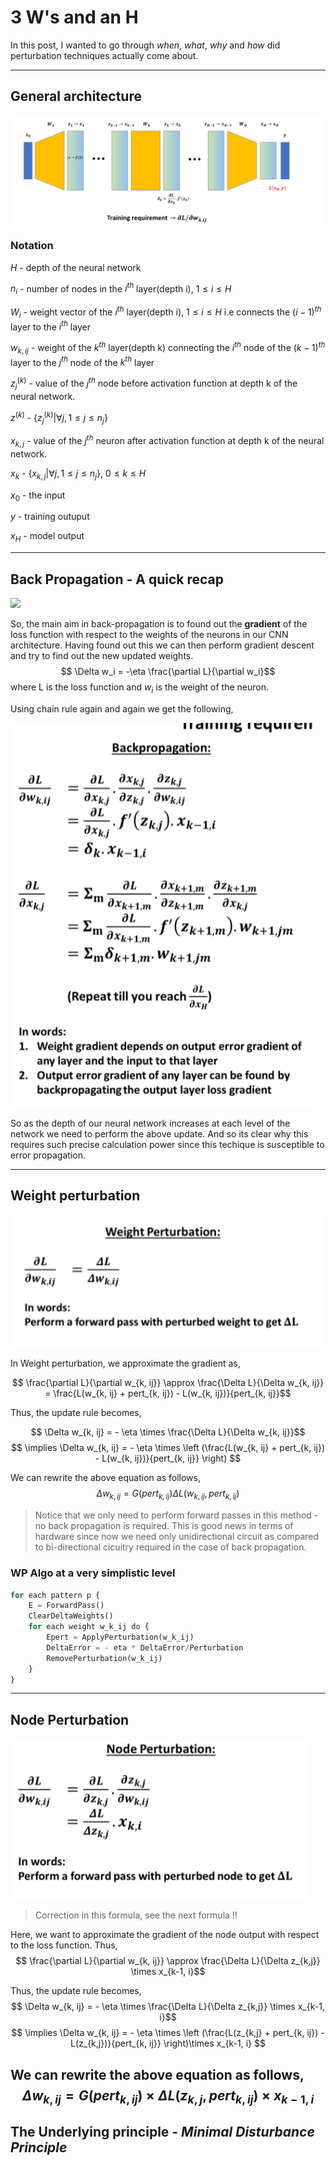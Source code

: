 # 3 W's and an H
In this post, I wanted to go through *when*, *what*, *why* and *how* did perturbation techniques actually come about.

---
## General architecture
![general_arch](/images/general_arch.png)

### Notation
$H$ -  depth of the neural network

$n_i$ - number of nodes in the $i^{th}$ layer(depth i),  $1 \leq i \leq H$

$W_i$ - weight vector of the  $i^{th}$ layer(depth i),  $1 \leq i \leq H$ i.e connects the $(i-1)^{th}$ layer to the $i^{th}$ layer

$w_{k, ij}$ - weight of the $k^{th}$ layer(depth k) connecting the $i^{th}$ node of the $(k-1)^{th}$ layer to the $j^{th}$ node of the $k^{th}$ layer 

$z^{(k)}_{j}$ - value of the $j^{th}$ node before activation function at depth k of the neural network.

$z^{(k)}$ - $\{z^{(k)}_{j}| \forall j, 1 \leq j \leq n_j\}$

$x_{k, j}$ - value of the $j^{th}$ neuron after activation function at depth k of the neural network.

$x_k$ - $\{ x_{k, j}| \forall j, 1 \leq j \leq n_j\}$, $0 \leq k \leq H$

$x_0$ - the input

$y$ - training outuput

$x_H$ - model output

---
## Back Propagation - A quick recap
![](https://thumbs.gfycat.com/AdolescentIdioticGoldeneye-size_restricted.gif)


So, the main aim in back-propagation is to found out the **gradient** of the loss function with respect to the weights of the neurons in our CNN architecture. Having found out this we can then perform gradient descent and try to find out the new updated weights.
$$ \Delta w_i = -\eta \frac{\partial L}{\partial w_i}$$
where L is the loss function and $w_i$ is the weight of the neuron.

Using chain rule again and again we get the following,

![general_arch](/images/back_prop_algo.png)

So as the depth of our neural network increases at each level of the network we need to perform the above update. And so its clear why this requires such precise calculation power since this techique is susceptible to error propagation.

---
## Weight perturbation

![](../images/wp_algo.png)

In Weight perturbation, we approximate the gradient as,

$$ \frac{\partial L}{\partial w_{k, ij}} \approx \frac{\Delta L}{\Delta w_{k, ij}} = \frac{L(w_{k, ij} + pert_{k, ij}) - L(w_{k, ij})}{pert_{k, ij}}$$

Thus, the update rule becomes,

$$ \Delta w_{k, ij} = - \eta \times \frac{\Delta L}{\Delta w_{k, ij}}$$
$$ \implies \Delta w_{k, ij}  = - \eta \times \left (\frac{L(w_{k, ij} + pert_{k, ij}) - L(w_{k, ij})}{pert_{k, ij}} \right) $$

We can rewrite the above equation as follows,
$$ \Delta w_{k, ij} = G(pert_{k, ij})\Delta L(w_{k, ij}, pert_{k, ij})$$

>Notice that we only need to perform forward passes in this method - no back propagation is required. This is good news in terms of hardware since now we need only unidirectional circuit as compared to bi-directional cicuitry required in the case of back propagation.

### WP Algo at a very simplistic level
```python
for each pattern p {
    E = ForwardPass()
    ClearDeltaWeights()
    for each weight w_k_ij do {
        Epert = ApplyPerturbation(w_k_ij)
        DeltaError = - eta * DeltaError/Perturbation
        RemovePerturbation(w_k_ij)
    }
}
```
---

## Node Perturbation

![](../images/np_algo.png)

>Correction in this formula, see the next formula !!

Here, we want to approximate the gradient of the node output with respect to the loss function. Thus,
$$ \frac{\partial L}{\partial w_{k, ij}} \approx \frac{\Delta L}{\Delta z_{k,j}} \times x_{k-1, i}$$

Thus, the update rule becomes,
$$ \Delta w_{k, ij} = - \eta \times \frac{\Delta L}{\Delta z_{k,j}} \times x_{k-1, i}$$
$$ \implies \Delta w_{k, ij}  = - \eta \times \left (\frac{L(z_{k,j} + pert_{k, ij}) - L(z_{k,j})}{pert_{k, ij}} \right)\times x_{k-1, i} $$

We can rewrite the above equation as follows,
$$ \Delta w_{k, ij} = G(pert_{k, ij}) \times \Delta L(z_{k,j}, pert_{k, ij}) \times x_{k-1, i}$$
---
## The Underlying principle - *Minimal Disturbance Principle*
